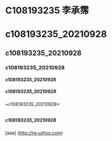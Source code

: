 # C108193235 李承霈 
# c108193235_20210928
## c108193235_20210928
### c108193235_20210928
#### c108193235_20210928
##### c108193235_20210928
###### +c108193235_20210928+
##### **c108193235_20210928**
[aaa] (http://tw.yahoo.com)
